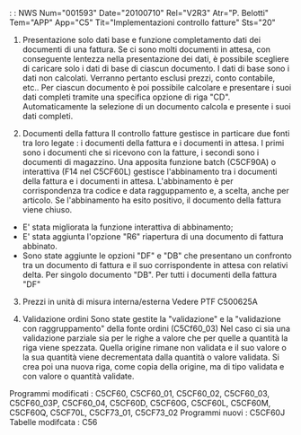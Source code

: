  :  : NWS Num="001593" Date="20100710" Rel="V2R3" Atr="P. Belotti" Tem="APP" App="C5" Tit="Implementazioni controllo fatture" Sts="20"
1) Presentazione solo dati base e funzione completamento dati dei documenti di una fattura.
Se ci sono molti documenti in attesa, con conseguente lentezza nella presentazione dei dati, è possibile scegliere di caricare solo i dati di base di ciascun documento. I dati di base sono i dati
non calcolati. Verranno pertanto esclusi prezzi, conto contabile, etc.. Per ciascun documento è poi
possibile calcolare e presentare i suoi dati completi tramite una specifica opzione di riga "CD".
Automaticamente la selezione di un documento calcola e presente i suoi dati completi.

2) Documenti della fattura
Il controllo fatture gestisce in particare due fonti tra loro legate :  i documenti della fattura e i documenti in attesa. I primi sono i documenti che si ricevono con la fatture, i secondi sono i documenti di magazzino. Una apposita funzione batch (C5CF90A) o interattiva (F14 nel C5CF60L) gestisce l'abbinamento tra i documenti della fattura e i documenti in attesa. L'abbinamento è per corrispondenza tra codice e data ragguppamento e, a scelta, anche per articolo. Se l'abbinamento ha
esito positivo, il documento della fattura viene chiuso.
- E' stata migliorata la funzione interattiva di abbinamento;
- E' stata aggiunta l'opzione "R6" riapertura di una documento di fattura abbinato.
- Sono state aggiunte le opzioni "DF" e "DB" che presentano un confronto tra un documento di fattura
e il suo corrispondente in attesa con relativi delta. Per singolo documento "DB". Per tutti i documenti della fattura "DF"

3) Prezzi in unità di misura interna/esterna
Vedere PTF C500625A

4) Validazione ordini
Sono state gestite la "validazione" e la "validazione con raggruppamento" della fonte ordini (C5Cf60_03)
Nel caso ci sia una validazione parziale sia per le righe a valore che per quelle a quantità la riga viene spezzata. Quella origine rimane non validata e il suo valore o la sua quantità viene decrementata dalla quantità o valore validata. Si crea poi una nuova riga, come copia della origine,
ma di tipo validata e con valore o quantità validate.

Programmi modificati :  C5CF60, C5CF60_01, C5CF60_02, C5CF60_03, C5CF60_03P, C5CF60_04, C5CF60D, C5CF60G, C5CF60L, C5CF60M, C5CF60Q, C5CF70L, C5CF73_01, C5CF73_02
Programmi nuovi :  C5CF60J
Tabelle modifcata :  C56
